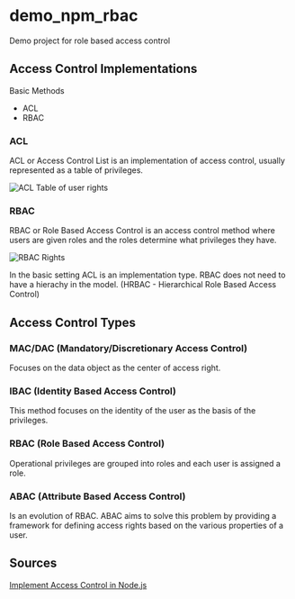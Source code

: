 # demo_npm_rbac
Demo project for role based access control


## Access Control Implementations

Basic Methods
* ACL
* RBAC

### ACL

ACL or Access Control List is an implementation of access control, usually represented as a table of privileges.

![ACL Table of user rights](https://cdn-images-1.medium.com/max/1000/1*cWIls-mP48UC5T5WPta9OQ.png)

### RBAC

RBAC or Role Based Access Control is an access control method where users are given roles and the roles determine what privileges they have. 

![RBAC Rights](https://cdn-images-1.medium.com/max/1000/0*v5k1zUQ7HSaqHfJp.png)


In the basic setting ACL is an implementation type. RBAC does not need to have a hierachy in the model. (HRBAC - Hierarchical Role Based Access Control)

## Access Control Types

### MAC/DAC (Mandatory/Discretionary Access Control) 
Focuses on the data object as the center of access right. 

### IBAC (Identity Based Access Control) 
This method focuses on the identity of the user as the basis of the privileges.

### RBAC (Role Based Access Control) 
Operational privileges are grouped into roles and each user is assigned a role. 

### ABAC (Attribute Based Access Control) 
Is an evolution of RBAC. ABAC aims to solve this problem by providing a framework for defining access rights based on the various properties of a user.

## Sources
[Implement Access Control in Node.js](https://blog.nodeswat.com/implement-access-control-in-node-js-8567e7b484d1)
